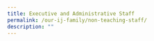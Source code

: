 ```yaml
---
title: Executive and Administrative Staff
permalink: /our-ij-family/non-teaching-staff/
description: ""
---
```

